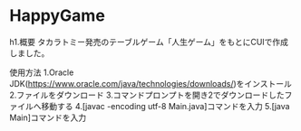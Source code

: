 # HappyGame
h1.概要
タカラトミー発売のテーブルゲーム「人生ゲーム」をもとにCUIで作成しました。

使用方法
1.Oracle JDK(https://www.oracle.com/java/technologies/downloads/)をインストール
2.ファイルをダウンロード
3.コマンドプロンプトを開き2でダウンロードしたファイルへ移動する
4.[javac -encoding utf-8 Main.java]コマンドを入力
5.[java Main]コマンドを入力
